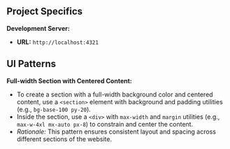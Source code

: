 ## Project Specifics

**Development Server:**

- **URL:** `http://localhost:4321`

## UI Patterns

**Full-width Section with Centered Content:**

- To create a section with a full-width background color and centered content, use a `<section>` element with background and padding utilities (e.g., `bg-base-100 py-20`).
- Inside the section, use a `<div>` with `max-width` and `margin` utilities (e.g., `max-w-4xl mx-auto px-8`) to constrain and center the content.
- _Rationale:_ This pattern ensures consistent layout and spacing across different sections of the website.
